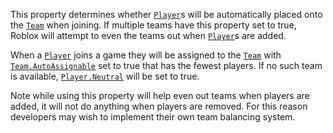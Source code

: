 This property determines whether [`Player`](https://create.roblox.com/docs/reference/engine/classes/Player)s will be automatically
placed onto the [`Team`](https://create.roblox.com/docs/reference/engine/classes/Team) when joining. If multiple teams have this
property set to true, Roblox will attempt to even the teams out when
[`Player`](https://create.roblox.com/docs/reference/engine/classes/Player)s are added.

When a [`Player`](https://create.roblox.com/docs/reference/engine/classes/Player) joins a game they will be assigned to the
[`Team`](https://create.roblox.com/docs/reference/engine/classes/Team) with [`Team.AutoAssignable`](https://create.roblox.com/docs/reference/engine/classes/Team#AutoAssignable) set to true that has the
fewest players. If no such team is available, [`Player.Neutral`](https://create.roblox.com/docs/reference/engine/classes/Player#Neutral) will
be set to true.

Note while using this property will help even out teams when players are
added, it will not do anything when players are removed. For this reason
developers may wish to implement their own team balancing system.